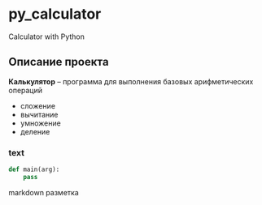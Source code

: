 # py_calculator

Calculator with Python

## Описание проекта

**Калькулятор** – программа для выполнения базовых арифметических операций

- сложение
- вычитание
- умножение
- деление

### text

```python
def main(arg):
    pass
```

markdown разметка

